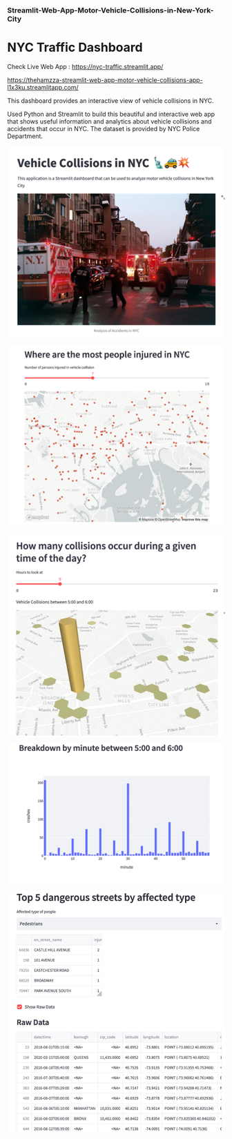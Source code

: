 ### Streamlit-Web-App-Motor-Vehicle-Collisions-in-New-York-City

# NYC Traffic Dashboard

Check Live Web App : https://nyc-traffic.streamlit.app/

https://thehamzza-streamlit-web-app-motor-vehicle-collisions-app-l1x3ku.streamlitapp.com/

This dashboard provides an interactive view of vehicle collisions in NYC.

Used Python and Streamlit to build this beautiful and interactive web app that shows useful information and analytics about vehicle collisions and accidents that occur in NYC. 
The dataset is provided by NYC Police Department.

![Image 0](https://github.com/thehamzza/Streamlit-Web-App-Motor-Vehicle-Collisions-in-New-York-City/blob/main/src/streamlit-0.0.png)

![Image 1](https://github.com/thehamzza/Streamlit-Web-App-Motor-Vehicle-Collisions-in-New-York-City/blob/main/src/streamlit-0.png)

![Image 2](https://github.com/thehamzza/Streamlit-Web-App-Motor-Vehicle-Collisions-in-New-York-City/blob/main/src/streamlit-1.png)

![Image 3](https://github.com/thehamzza/Streamlit-Web-App-Motor-Vehicle-Collisions-in-New-York-City/blob/main/src/streamlit-2.png)

![Image 4](https://github.com/thehamzza/Streamlit-Web-App-Motor-Vehicle-Collisions-in-New-York-City/blob/main/src/streamlit-3.png)


